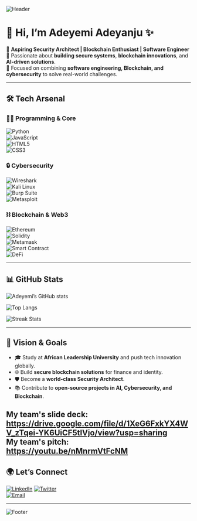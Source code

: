 <!-- Animated Header -->
![Header](https://capsule-render.vercel.app/api?type=waving&height=200&text=Adeyemi%20Adeyanju&fontSize=45&fontAlignY=35&color=gradient&customColorList=2,12,20,30,40,50)

# 👋 Hi, I’m Adeyemi Adeyanju ✨

🔹 **Aspiring Security Architect | Blockchain Enthusiast | Software Engineer**  
🔹 Passionate about **building secure systems**, **blockchain innovations**, and **AI-driven solutions**.  
🔹 Focused on combining **software engineering, Blockchain, and cybersecurity** to solve real-world challenges.  

---

## 🛠️ Tech Arsenal  

### 👨‍💻 Programming & Core  
![Python](https://img.shields.io/badge/Python-3776AB?style=for-the-badge&logo=python&logoColor=white)  
![JavaScript](https://img.shields.io/badge/JavaScript-F7DF1E?style=for-the-badge&logo=javascript&logoColor=black)   
![HTML5](https://img.shields.io/badge/HTML5-E34F26?style=for-the-badge&logo=html5&logoColor=white)  
![CSS3](https://img.shields.io/badge/CSS3-1572B6?style=for-the-badge&logo=css3&logoColor=white)  

### 🔒 Cybersecurity  
![Wireshark](https://img.shields.io/badge/Wireshark-1679A7?style=for-the-badge&logo=wireshark&logoColor=white)  
![Kali Linux](https://img.shields.io/badge/Kali%20Linux-268BEE?style=for-the-badge&logo=kalilinux&logoColor=white)  
![Burp Suite](https://img.shields.io/badge/Burp_Suite-F47F24?style=for-the-badge&logo=burp&logoColor=white)  
![Metasploit](https://img.shields.io/badge/Metasploit-000000?style=for-the-badge&logo=metasploit&logoColor=blue)  

### ⛓️ Blockchain & Web3  
![Ethereum](https://img.shields.io/badge/Ethereum-3C3C3D?style=for-the-badge&logo=ethereum&logoColor=white)  
![Solidity](https://img.shields.io/badge/Solidity-363636?style=for-the-badge&logo=solidity&logoColor=white)  
![Metamask](https://img.shields.io/badge/Metamask-F6851B?style=for-the-badge&logo=metamask&logoColor=white)  
![Smart Contract](https://img.shields.io/badge/Smart%20Contracts-363636?style=for-the-badge&logo=solidity&logoColor=white)  
![DeFi](https://img.shields.io/badge/DeFi-2EBAC6?style=for-the-badge&logo=ethereum&logoColor=white)


---

## 📊 GitHub Stats  
![Adeyemi’s GitHub stats](https://github-readme-stats.vercel.app/api?username=ADEYEMI-ADEYANJU&show_icons=true&theme=radical)  

![Top Langs](https://github-readme-stats.vercel.app/api/top-langs/?username=ADEYEMI-ADEYANJU&layout=compact&theme=radical)  

![Streak Stats](https://github-readme-streak-stats.herokuapp.com/?user=ADEYEMI-ADEYANJU&theme=radical)  

---

## 🎯 Vision & Goals  
- 🎓 Study at **African Leadership University** and push tech innovation globally.  
- 🌐 Build **secure blockchain solutions** for finance and identity.  
- 🛡️ Become a **world-class Security Architect**.  
- 📚 Contribute to **open-source projects in AI, Cybersecurity, and Blockchain**.  




My team's slide deck: https://drive.google.com/file/d/1XeG6FxkYX4WV_zTqei-YK6UiCF5tIVjo/view?usp=sharing <br>
My team's pitch: https://youtu.be/nMnrmVtFcNM
---

## 🌍 Let’s Connect  
[![LinkedIn](https://img.shields.io/badge/LinkedIn-0077B5?style=for-the-badge&logo=linkedin&logoColor=white)](https://linkedin.com/in/[YOUR_LINK](https://www.linkedin.com/in/adeyemi-adeyanju-62aa9a33b?utm_source=share&utm_campaign=share_via&utm_content=profile&utm_medium=android_app))  
[![Twitter](https://img.shields.io/badge/Twitter-1DA1F2?style=for-the-badge&logo=twitter&logoColor=white)](https://twitter.com/https://x.com/AdeyemiAde39552?t=Tyup56b8bf_l6Vdl5MItOQ&s=09)  
[![Email](https://img.shields.io/badge/Email-D14836?style=for-the-badge&logo=gmail&logoColor=white)](mailto:adeyemiadeyanju93@gmail.com)  

---

<!-- Footer -->
![Footer](https://capsule-render.vercel.app/api?type=waving&height=100&section=footer&color=gradient)
